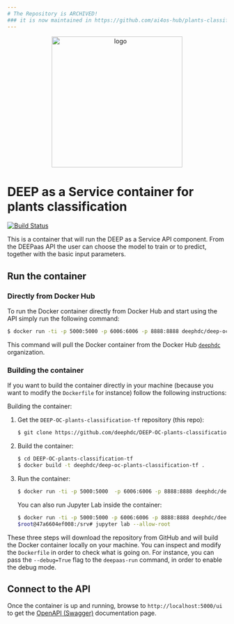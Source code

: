 ```yaml
---
# The Repository is ARCHIVED!
### it is now maintained in https://github.com/ai4os-hub/plants-classification
---
```


<div align="center">
<img src="https://marketplace.deep-hybrid-datacloud.eu/images/logo-deep.png" alt="logo" width="300"/>
</div>

# DEEP as a Service container for plants classification

[![Build Status](https://jenkins.indigo-datacloud.eu/buildStatus/icon?job=Pipeline-as-code/DEEP-OC-org/DEEP-OC-plants-classification-tf/master)](https://jenkins.indigo-datacloud.eu/job/Pipeline-as-code/job/DEEP-OC-org/job/DEEP-OC-plants-classification-tf/job/master)

This is a container that will run the DEEP as a Service API component. From the DEEPaas API the user can choose the model
 to train or to predict, together with the basic input parameters.


## Run the container

### Directly from Docker Hub

To run the Docker container directly from Docker Hub and start using the API
simply run the following command:

```bash
$ docker run -ti -p 5000:5000 -p 6006:6006 -p 8888:8888 deephdc/deep-oc-plants-classification-tf
```

This command will pull the Docker container from the Docker Hub
[`deephdc`](https://hub.docker.com/u/deephdc/) organization.

### Building the container

If you want to build the container directly in your machine (because you want
to modify the `Dockerfile` for instance) follow the following instructions:

Building the container:

1. Get the `DEEP-OC-plants-classification-tf` repository (this repo):

    ```bash
    $ git clone https://github.com/deephdc/DEEP-OC-plants-classification-tf
    ```

2. Build the container:

    ```bash
    $ cd DEEP-OC-plants-classification-tf
    $ docker build -t deephdc/deep-oc-plants-classification-tf .
    ```

3. Run the container:

    ```bash
    $ docker run -ti -p 5000:5000  -p 6006:6006 -p 8888:8888 deephdc/deep-oc-plants-classification-tf
    ```
   
   You can also run Jupyter Lab inside the container:
   
   ```bash
   $ docker run -ti -p 5000:5000 -p 6006:6006 -p 8888:8888 deephdc/deep-oc-plants-classification-tf /bin/bash
   $root@47a6604ef008:/srv# jupyter lab --allow-root
   ```
   
These three steps will download the repository from GitHub and will build the
Docker container locally on your machine. You can inspect and modify the
`Dockerfile` in order to check what is going on. For instance, you can pass the
`--debug=True` flag to the `deepaas-run` command, in order to enable the debug
mode.


## Connect to the API

Once the container is up and running, browse to `http://localhost:5000/ui` to get
the [OpenAPI (Swagger)](https://www.openapis.org/) documentation page.
